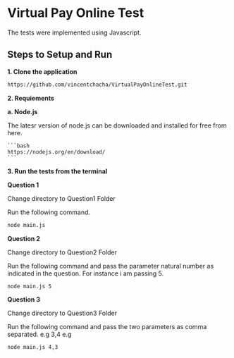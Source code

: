 # Virtual Pay Online Test
    
 The tests were implemented using Javascript.

## Steps to Setup and Run

**1. Clone the application**

```bash
https://github.com/vincentchacha/VirtualPayOnlineTest.git
```

**2. Requiements**

 **a. Node.js**
 
 The latesr version of node.js can be downloaded and  installed for free from here.
 
    ```bash
    https://nodejs.org/en/download/
    ```

**3. Run the tests from the terminal**

**Question 1**

Change directory to Question1 Folder

 Run the following command.
 ```bash
node main.js
```
**Question 2**

Change directory to Question2 Folder

 Run the following command and pass the parameter natural number as indicated in the question. For instance i am passing 5.
 ```bash
node main.js 5
```

**Question 3**

Change directory to Question3 Folder

 Run the following command and pass the two parameters as comma separated. e.g 3,4   e.g
 ```bash
node main.js 4,3
```



